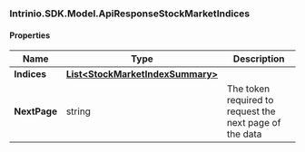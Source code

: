 [//]: # (CLASS:Intrinio.SDK.Model.ApiResponseStockMarketIndices)

[//]: # (KIND:object)

### Intrinio.SDK.Model.ApiResponseStockMarketIndices
#### Properties

[//]: # (START_DEFINITION)

Name | Type | Description
------------ | ------------- | -------------
**Indices** | [**List&lt;StockMarketIndexSummary&gt;**](StockMarketIndexSummary.md) |  &nbsp;
**NextPage** | string | The token required to request the next page of the data &nbsp;

[//]: # (END_DEFINITION)


[//]: # (CONTAINED_CLASS:Intrinio.SDK.Model.StockMarketIndexSummary)


